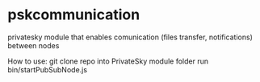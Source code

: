 # pskcommunication
privatesky module that enables comunication (files transfer, notifications) between nodes

How to use:
  git clone repo into PrivateSky module folder
  run bin/startPubSubNode.js
